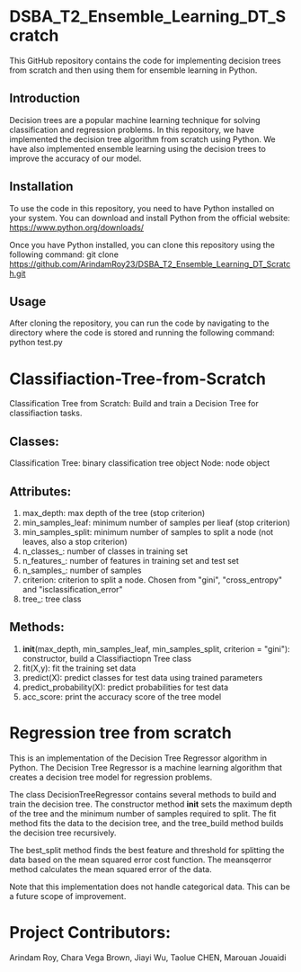 # DSBA_T2_Ensemble_Learning_DT_Scratch

This GitHub repository contains the code for implementing decision trees from scratch and then using them for ensemble learning in Python.

## Introduction
Decision trees are a popular machine learning technique for solving classification and regression problems. In this repository, we have implemented the decision tree algorithm from scratch using Python. We have also implemented ensemble learning using the decision trees to improve the accuracy of our model.

## Installation
To use the code in this repository, you need to have Python installed on your system. You can download and install Python from the official website: https://www.python.org/downloads/

Once you have Python installed, you can clone this repository using the following command:
git clone https://github.com/ArindamRoy23/DSBA_T2_Ensemble_Learning_DT_Scratch.git


## Usage
After cloning the repository, you can run the code by navigating to the directory where the code is stored and running the following command:
python test.py


# Classifiaction-Tree-from-Scratch

Classification Tree from Scratch: Build and train a Decision Tree for classifiaction tasks.

## Classes:
Classification Tree: binary classification tree object
Node: node object

## Attributes:
1. max_depth: max depth of the tree (stop criterion)
2. min_samples_leaf: minimum number of samples per lieaf  (stop criterion)
3. min_samples_split: minimum number of samples to split a node (not leaves, also a stop criterion)
4. n_classes_: number of classes in training set 
5. n_features_: number of features in training set and test set
6. n_samples_: number of samples
7. criterion: criterion to split a node. Chosen from "gini", "cross_entropy" and "isclassification_error"
8. tree_: tree class

## Methods:
1. __init__(max_depth, min_samples_leaf, min_samples_split, criterion = "gini"): constructor, build a Classifiactiopn Tree class
2. fit(X,y): fit the training set data
3. predict(X): predict classes for test data using trained parameters
4. predict_probability(X): predict probabilities for test data
5. acc_score: print the accuracy score of the tree model

# Regression tree from scratch
This is an implementation of the Decision Tree Regressor algorithm in Python. The Decision Tree Regressor is a machine learning algorithm that creates a decision tree model for regression problems.

The class DecisionTreeRegressor contains several methods to build and train the decision tree. The constructor method __init__ sets the maximum depth of the tree and the minimum number of samples required to split. The fit method fits the data to the decision tree, and the tree_build method builds the decision tree recursively.

The best_split method finds the best feature and threshold for splitting the data based on the mean squared error cost function. The meansqerror method calculates the mean squared error of the data.

Note that this implementation does not handle categorical data. This can be a future scope of improvement.


# Project Contributors:

Arindam Roy, Chara Vega Brown, Jiayi Wu, Taolue CHEN, Marouan Jouaidi